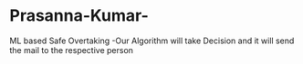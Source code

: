 # Prasanna-Kumar-
ML based Safe Overtaking 
-Our Algorithm will take Decision and it will send the mail to the respective person 
